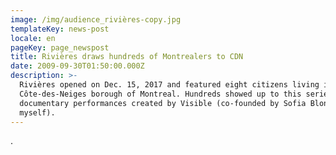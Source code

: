 ```yaml
---
image: /img/audience_rivières-copy.jpg
templateKey: news-post
locale: en
pageKey: page_newspost
title: Rivières draws hundreds of Montrealers to CDN
date: 2009-09-30T01:50:00.000Z
description: >-
  Rivières opened on Dec. 15, 2017 and featured eight citizens living in the
  Côte-des-Neiges borough of Montreal. Hundreds showed up to this series of live
  documentary performances created by Visible (co-founded by Sofia Blondin and
  myself).
---
```

.
